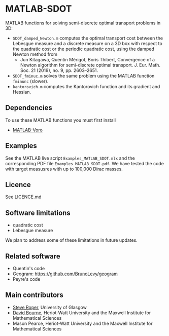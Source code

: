 # MATLAB-SDOT

MATLAB functions for solving semi-discrete optimal transport problems in 3D: 
* ``SDOT_damped_Newton.m`` computes the optimal transport cost between the Lebesgue measure and a discrete measure on a 3D box with respect to the quadratic cost or the periodic quadratic cost, using the damped Newton method from
    * Jun Kitagawa, Quentin Mérigot, Boris Thibert, Convergence of a Newton algorithm for semi-discrete optimal transport. J. Eur. Math. Soc. 21 (2019), no. 9, pp. 2603–2651.
* ``SDOT_fminuc.m`` solves the same problem using the MATLAB function ``fminunc`` (slower). 
* ``kantorovich.m`` computes the Kantorovich function and its gradient and Hessian.

## Dependencies ##

To use these MATLAB functions you must first install
* [MATLAB-Voro](https://github.com/smr29git/MATLAB-Voro)

## Examples ##

See the MATLAB live script ``Examples_MATLAB_SDOT.mlx`` and the corresponding PDF file ``Examples_MATLAB_SDOT.pdf``. We have tested the code with target measusres with up to 100,000 Dirac masses.

## Licence ##

See LICENCE.md

## Software limitations ##

* quadratic cost
* Lebesgue measure

We plan to address some of these limitations in future updates.

## Related software ##

* Quentin's code
* Geogram: <https://github.com/BrunoLevy/geogram>
* Peyre's code

## Main contributors ##

* [Steve Roper](https://www.gla.ac.uk/schools/mathematicsstatistics/staff/stevenroper/#), University of Glasgow
* [David Bourne](http://www.macs.hw.ac.uk/~db92/), Heriot-Watt University and the Maxwell Institute for Mathematical Sciences
* Mason Pearce, Heriot-Watt University and the Maxwell Institute for Mathematical Sciences
